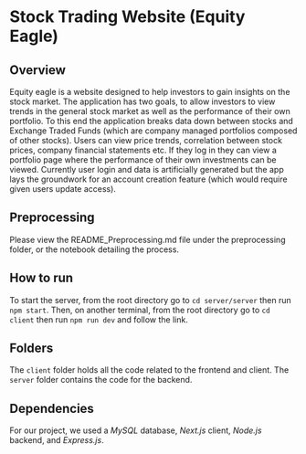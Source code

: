 # Stock Trading Website (Equity Eagle)

## Overview
Equity eagle is a website designed to help investors to gain insights on the stock market. The application has two goals, to allow investors to view trends in the general stock market as well as the performance of their own portfolio. To this end the application breaks data down between stocks and Exchange Traded Funds (which are company managed portfolios composed of other stocks). Users can view price trends, correlation between stock prices, company financial statements etc. If they log in they can view a portfolio page where the performance of their own investments can be viewed. Currently user login and data is artificially generated but the app lays the groundwork for an account creation feature (which would require given users update access). 

## Preprocessing
Please view the README_Preprocessing.md file under the preprocessing folder, or the notebook detailing the process.

## How to run
To start the server, from the root directory go to `cd server/server` then run `npm start`.
Then, on another terminal, from the root directory go to `cd client` then run `npm run dev` and follow the link.

## Folders
The `client` folder holds all the code related to the frontend and client. The `server` folder contains the code for the backend.

## Dependencies
For our project, we used a _MySQL_ database, _Next.js_ client, _Node.js_ backend, and _Express.js_.

